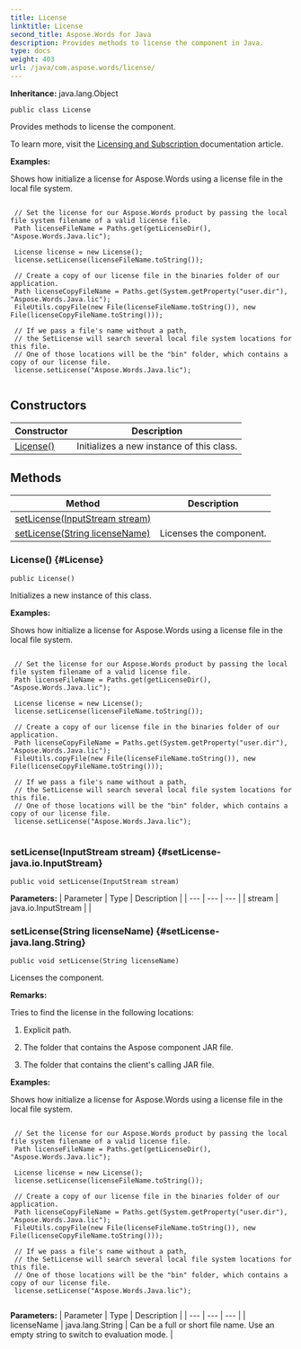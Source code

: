 ```yaml
---
title: License
linktitle: License
second_title: Aspose.Words for Java
description: Provides methods to license the component in Java.
type: docs
weight: 403
url: /java/com.aspose.words/license/
---
```


**Inheritance:**
java.lang.Object
```
public class License
```

Provides methods to license the component.

To learn more, visit the [ Licensing and Subscription ][Licensing and Subscription] documentation article.

 **Examples:** 

Shows how initialize a license for Aspose.Words using a license file in the local file system.

```

 // Set the license for our Aspose.Words product by passing the local file system filename of a valid license file.
 Path licenseFileName = Paths.get(getLicenseDir(), "Aspose.Words.Java.lic");

 License license = new License();
 license.setLicense(licenseFileName.toString());

 // Create a copy of our license file in the binaries folder of our application.
 Path licenseCopyFileName = Paths.get(System.getProperty("user.dir"), "Aspose.Words.Java.lic");
 FileUtils.copyFile(new File(licenseFileName.toString()), new File(licenseCopyFileName.toString()));

 // If we pass a file's name without a path,
 // the SetLicense will search several local file system locations for this file.
 // One of those locations will be the "bin" folder, which contains a copy of our license file.
 license.setLicense("Aspose.Words.Java.lic");
 
```


[Licensing and Subscription]: https://docs.aspose.com/words/java/licensing/
## Constructors

| Constructor | Description |
| --- | --- |
| [License()](#License) | Initializes a new instance of this class. |
## Methods

| Method | Description |
| --- | --- |
| [setLicense(InputStream stream)](#setLicense-java.io.InputStream) |  |
| [setLicense(String licenseName)](#setLicense-java.lang.String) | Licenses the component. |
### License() {#License}
```
public License()
```


Initializes a new instance of this class.

 **Examples:** 

Shows how initialize a license for Aspose.Words using a license file in the local file system.

```

 // Set the license for our Aspose.Words product by passing the local file system filename of a valid license file.
 Path licenseFileName = Paths.get(getLicenseDir(), "Aspose.Words.Java.lic");

 License license = new License();
 license.setLicense(licenseFileName.toString());

 // Create a copy of our license file in the binaries folder of our application.
 Path licenseCopyFileName = Paths.get(System.getProperty("user.dir"), "Aspose.Words.Java.lic");
 FileUtils.copyFile(new File(licenseFileName.toString()), new File(licenseCopyFileName.toString()));

 // If we pass a file's name without a path,
 // the SetLicense will search several local file system locations for this file.
 // One of those locations will be the "bin" folder, which contains a copy of our license file.
 license.setLicense("Aspose.Words.Java.lic");
 
```

### setLicense(InputStream stream) {#setLicense-java.io.InputStream}
```
public void setLicense(InputStream stream)
```




**Parameters:**
| Parameter | Type | Description |
| --- | --- | --- |
| stream | java.io.InputStream |  |

### setLicense(String licenseName) {#setLicense-java.lang.String}
```
public void setLicense(String licenseName)
```


Licenses the component.

 **Remarks:** 

Tries to find the license in the following locations:

1. Explicit path.

2. The folder that contains the Aspose component JAR file.

3. The folder that contains the client's calling JAR file.

 **Examples:** 

Shows how initialize a license for Aspose.Words using a license file in the local file system.

```

 // Set the license for our Aspose.Words product by passing the local file system filename of a valid license file.
 Path licenseFileName = Paths.get(getLicenseDir(), "Aspose.Words.Java.lic");

 License license = new License();
 license.setLicense(licenseFileName.toString());

 // Create a copy of our license file in the binaries folder of our application.
 Path licenseCopyFileName = Paths.get(System.getProperty("user.dir"), "Aspose.Words.Java.lic");
 FileUtils.copyFile(new File(licenseFileName.toString()), new File(licenseCopyFileName.toString()));

 // If we pass a file's name without a path,
 // the SetLicense will search several local file system locations for this file.
 // One of those locations will be the "bin" folder, which contains a copy of our license file.
 license.setLicense("Aspose.Words.Java.lic");
 
```

**Parameters:**
| Parameter | Type | Description |
| --- | --- | --- |
| licenseName | java.lang.String | Can be a full or short file name. Use an empty string to switch to evaluation mode. |

